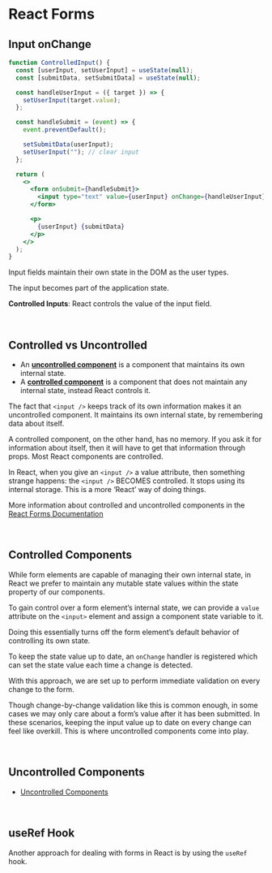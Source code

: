 # React Forms

## Input onChange

```jsx
function ControlledInput() {
  const [userInput, setUserInput] = useState(null);
  const [submitData, setSubmitData] = useState(null);

  const handleUserInput = ({ target }) => {
    setUserInput(target.value);
  };

  const handleSubmit = (event) => {
    event.preventDefault();

    setSubmitData(userInput);
    setUserInput(""); // clear input
  };

  return (
    <>
      <form onSubmit={handleSubmit}>
        <input type="text" value={userInput} onChange={handleUserInput} />
      </form>

      <p>
        {userInput} {submitData}
      </p>
    </>
  );
}
```

Input fields maintain their own state in the DOM as the user types.

The input becomes part of the application state.

**Controlled Inputs**: React controls the value of the input field.

<br>

## Controlled vs Uncontrolled

- An [**uncontrolled component**](https://reactjs.org/docs/uncontrolled-components.html) is a component that maintains its own internal state.
- A [**controlled component**](https://reactjs.org/docs/forms.html) is a component that does not maintain any internal state, instead React controls it.

The fact that `<input />` keeps track of its own information makes it an uncontrolled component. It maintains its own internal state, by remembering data about itself.

A controlled component, on the other hand, has no memory. If you ask it for information about itself, then it will have to get that information through props. Most React components are controlled.

In React, when you give an `<input />` a value attribute, then something strange happens: the `<input />` BECOMES controlled. It stops using its internal storage. This is a more ‘React’ way of doing things.

More information about controlled and uncontrolled components in the [React Forms Documentation](https://reactjs.org/docs/forms.html)

<br>

## Controlled Components

While form elements are capable of managing their own internal state, in React we prefer to maintain any mutable state values within the state property of our components.

To gain control over a form element’s internal state, we can provide a `value` attribute on the `<input>` element and assign a component state variable to it.

Doing this essentially turns off the form element’s default behavior of controlling its own state.

To keep the state value up to date, an `onChange` handler is registered which can set the state value each time a change is detected.

With this approach, we are set up to perform immediate validation on every change to the form.

Though change-by-change validation like this is common enough, in some cases we may only care about a form’s value after it has been submitted. In these scenarios, keeping the input value up to date on every change can feel like overkill. This is where uncontrolled components come into play.

<br>

## Uncontrolled Components

- [Uncontrolled Components](https://reactjs.org/docs/uncontrolled-components.html)

<br>

## useRef Hook

Another approach for dealing with forms in React is by using the `useRef` hook.

<br>
